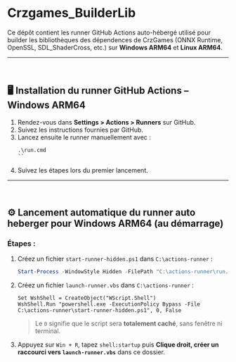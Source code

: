# Crzgames_BuilderLib

Ce dépôt contient les runner GitHub Actions auto-hébergé utilisé pour builder les bibliothèques des dépendences de CrzGames (ONNX Runtime, OpenSSL, SDL_ShaderCross, etc.) sur **Windows ARM64** et **Linux ARM64**.

---

<br />

## 🖥️ Installation du runner GitHub Actions – Windows ARM64

1. Rendez-vous dans **Settings > Actions > Runners** sur GitHub.
2. Suivez les instructions fournies par GitHub.
3. Lancez ensuite le runner manuellement avec :
   ```cmd
   .\run.cmd
   ``
4. Suivez les étapes lors du premier lancement.

---

<br />

## ⚙️ Lancement automatique du runner auto heberger pour Windows ARM64 (au démarrage)

### Étapes :

1. Créez un fichier `start-runner-hidden.ps1` dans `C:\actions-runner` :
   ```powershell
   Start-Process -WindowStyle Hidden -FilePath "C:\actions-runner\run.cmd"
   ```

2. Créez un fichier `launch-runner.vbs` dans `C:\actions-runner` :
   ```vbscript
   Set WshShell = CreateObject("WScript.Shell")
   WshShell.Run "powershell.exe -ExecutionPolicy Bypass -File C:\actions-runner\start-runner-hidden.ps1", 0, False
   ```

   > Le `0` signifie que le script sera **totalement caché**, sans fenêtre ni terminal.

3. Appuyez sur `Win + R`, tapez `shell:startup` puis **Clique droit, créer un raccourci vers `launch-runner.vbs`** dans ce dossier.
